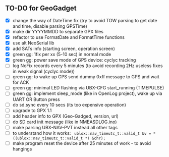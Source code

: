 ## TO-DO for GeoGadget
- [x] change the way of DateTime fix (try to avoid TOW parsing to get date and time, disable parsing GPSTime)
- [x] make dir YYYYMMDD to separate GPX files
- [x] refactor to use FormatDate and FormatTime functions
- [x] use alt NeoSerial lib
- [x] add SATs info (starting screen, operation screen)
- [x] green gg: 1fix per xx (5-10 sec) in normal mode
- [x] green gg: power save mode of GPS device: cyclyc tracking
- [ ] log NoFix records every 5 minutes (to avoid recording 2Hz useless fixes in weak signal (cyclyc mode))
- [ ] green gg: to wake up GPS send dummy 0xff message to GPS and wait for ACK
- [ ] green gg: minimal LED flashing via UBX-CFG start_running (TIMEPULSE)
- [ ] green gg: implement sleep_mode (like in OpenLog project), wake up via UART OR Button press
- [ ] do sd.sync every 10 secs (its too expensive operation)
- [ ] upgrade to GPX 1.1
- [ ] add header info to GPX (Geo-Gadged, version, url)
- [ ] do SD card init message (like in NMEASDLOG.ino)
- [ ] make parsing UBX-NAV-PVT instead all other tags
- [ ] to understand how it works: ```
ublox::nav_timeutc_t::valid_t &v = *((ublox::nav_timeutc_t::valid_t *) &chr);```
- [ ] make program reset the device after 25 minutes of work - to avoid hangings
